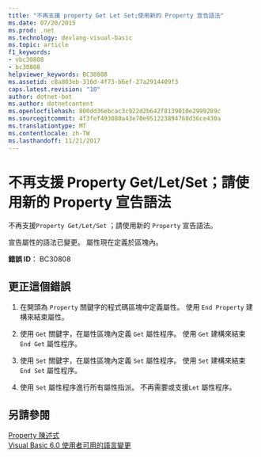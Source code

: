 ```yaml
---
title: "不再支援 property Get Let Set;使用新的 Property 宣告語法"
ms.date: 07/20/2015
ms.prod: .net
ms.technology: devlang-visual-basic
ms.topic: article
f1_keywords:
- vbc30808
- bc30808
helpviewer_keywords: BC30808
ms.assetid: c8a803eb-316d-4f73-b6ef-27a2914409f3
caps.latest.revision: "10"
author: dotnet-bot
ms.author: dotnetcontent
ms.openlocfilehash: 800dd36ebcac3c922d2b642f8139010e2999289c
ms.sourcegitcommit: 4f3fef493080a43e70e951223894768d36ce430a
ms.translationtype: MT
ms.contentlocale: zh-TW
ms.lasthandoff: 11/21/2017
---
```

# <a name="property-getletset-are-no-longer-supported-use-the-new-property-declaration-syntax"></a>不再支援 Property Get/Let/Set；請使用新的 Property 宣告語法
不再支援`Property Get/Let/Set` ；請使用新的 `Property` 宣告語法。  
  
 宣告屬性的語法已變更。 屬性現在定義於區塊內。  
  
 **錯誤 ID︰** BC30808  
  
## <a name="to-correct-this-error"></a>更正這個錯誤  
  
1.  在開頭為 `Property` 關鍵字的程式碼區塊中定義屬性。 使用 `End Property` 建構來結束屬性。  
  
2.  使用 `Get` 關鍵字，在屬性區塊內定義 `Get` 屬性程序。 使用 `Get` 建構來結束 `End Get` 屬性程序。  
  
3.  使用 `Set` 關鍵字，在屬性區塊內定義 `Set` 屬性程序。 使用 `Set` 建構來結束 `End Set` 屬性程序。  
  
4.  使用 `Set` 屬性程序進行所有屬性指派。 不再需要或支援`Let` 屬性程序。  
  
## <a name="see-also"></a>另請參閱  
 [Property 陳述式](../../visual-basic/language-reference/statements/property-statement.md)  
 [Visual Basic 6.0 使用者可用的語言變更](https://msdn.microsoft.com/library/skw8dhdd(v=vs.90).aspx)

